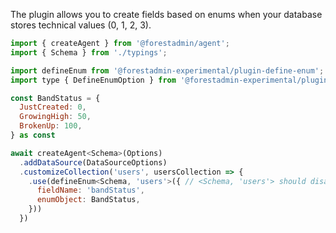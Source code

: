 The plugin allows you to create fields based on enums when your database stores technical values (0, 1, 2, 3).


```javascript
import { createAgent } from '@forestadmin/agent';
import { Schema } from './typings';

import defineEnum from '@forestadmin-experimental/plugin-define-enum';
import type { DefineEnumOption } from '@forestadmin-experimental/plugin-define-enum';

const BandStatus = {
  JustCreated: 0,
  GrowingHigh: 50,
  BrokenUp: 100,
} as const

await createAgent<Schema>(Options)
  .addDataSource(DataSourceOptions)
  .customizeCollection('users', usersCollection => {
    .use(defineEnum<Schema, 'users'>({ // <Schema, 'users'> should disappear next
      fieldName: 'bandStatus',
      enumObject: BandStatus,
    }))
  })
```

